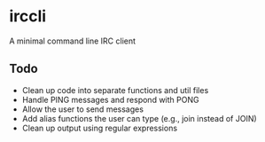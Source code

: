 # irccli
A minimal command line IRC client

## Todo
- Clean up code into separate functions and util files
- Handle PING messages and respond with PONG
- Allow the user to send messages
 - Add alias functions the user can type (e.g., join instead of JOIN)
- Clean up output using regular expressions
